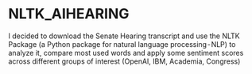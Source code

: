 # NLTK_AIHEARING
I decided to download the Senate Hearing transcript and use the NLTK Package (a Python package for natural language processing - NLP) to analyze it, compare most used words and apply some sentiment scores across different groups of interest (OpenAI, IBM, Academia, Congress)
